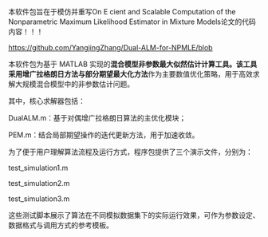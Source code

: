 本软件包旨在于模仿并重写On E cient and Scalable Computation of the Nonparametric
 Maximum Likelihood Estimator in Mixture Models论文的代码内容！！！

https://github.com/YangjingZhang/Dual-ALM-for-NPMLE/blob

本软件包为基于 MATLAB 实现的**混合模型非参数最大似然估计计算工具。该工具采用增广拉格朗日方法与部分期望最大化方法**作为主要数值优化策略，用于高效求解大规模混合模型中的非参数估计问题。

其中，核心求解器包括：

DualALM.m：基于对偶增广拉格朗日算法的主优化模块；

PEM.m：结合局部期望操作的迭代更新方法，用于加速收敛。

为了便于用户理解算法流程及运行方式，程序包提供了三个演示文件，分别为：

test_simulation1.m

test_simulation2.m

test_simulation3.m

这些测试脚本展示了算法在不同模拟数据集下的实际运行效果，可作为参数设定、数据格式与调用方式的参考模板。
